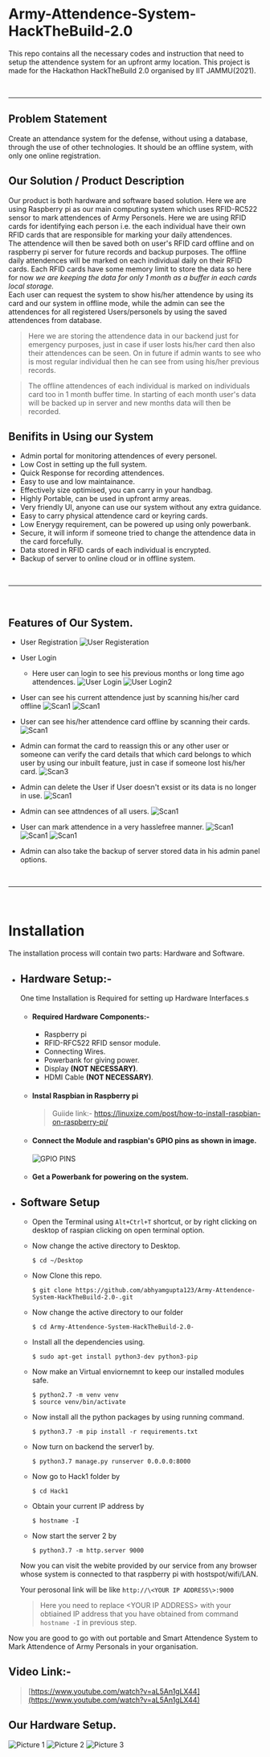 # Army-Attendence-System-HackTheBuild-2.0

This repo contains all the necessary codes and instruction that need to setup the attendence system for an upfront army location. This project is made for the Hackathon HackTheBuild 2.0 organised by IIT JAMMU(2021).

<br>
<hr> 

## Problem Statement
Create an attendance system for the defense, without using a database, through the use of other technologies. It should be an offline system, with only one online registration.

## Our Solution / Product Description

Our product is both hardware and software based solution. Here we are using Raspberry pi as our main computing system which uses RFID-RC522 sensor to mark attendences of Army Personels. Here we are using RFID cards for identifying each person i.e. the each individual have their own RFID cards that are responsible for marking your daily attendences. 
<br>
The attendence will then be saved both on user's RFID card offline and on raspberry pi server for future records and backup purposes. The offline daily attendences will be marked on each individual daily on their RFID cards. 
Each RFID cards have some memory limit to store the data so here for now <I>we are keeping the data for only 1 month as a buffer in each cards local storage.
</I>
<br>
Each user can request the system to show his/her attendence by using its card and our system in offline mode, while the admin can see the attendences for all registered Users/personels by using the saved attendences from database.

> Here we are storing the attendence data in our backend just for emergency purposes, just in case if user losts his/her card then also their attendences can be seen. On in future if admin wants to see who is most regular individual then he can see from using his/her previous records. 

> The offline attendences of each individual is marked on individuals card too in 1 month buffer time. In starting of each month user's data will be backed up in server and new months data will then be recorded. 

## **Benifits in Using our System**

- Admin portal for monitoring attendences of every personel.
- Low Cost in setting up the full system.
- Quick Response for recording attendences.
- Easy to use and low maintainance.
- Effectively size optimised, you can carry in your handbag.
- Highly Portable, can be used in upfront army areas. 
- Very friendly UI, anyone can use our system without any extra guidance.
- Easy to carry physical attendence card or keyring cards. 
- Low Enerygy requirement, can be powered up using only powerbank.
- Secure, it will inform if someone tried to change the attendence data in the card forcefully.
- Data stored in RFID cards of each individual is encrypted. 
- Backup of server to online cloud or in offline system.

<br>
<hr> 
<br>

## Features of Our System.

- User Registration
    ![User Registeration](Resources/s1.png)

- User Login 
    - Here user can login to see his previous months or long time ago attendences.
    ![User Login](Resources/s2.png)
    ![User Login2](Resources/s9.png)

- User can see his current attendence just by scanning his/her card offline
    ![Scan1](Resources/s5.png)
    ![Scan1](Resources/s12.png)

- User can see his/her attendence card offline by scanning their cards.
    ![Scan1](Resources/s5.png)

- Admin can format the card to reassign this or any other user or someone can verify the card details that which card belongs to which user by using our inbuilt feature, just in case if someone lost his/her card.
    ![Scan3](Resources/s3.png)

- Admin can delete the User if User doesn't exsist or its data is no longer in use.
    ![Scan1](Resources/s4.png)

- Admin can see attndences of all users.
    ![Scan1](Resources/s10.png)

- User can mark attendence in a very hasslefree manner.
    ![Scan1](Resources/s7.png)
    ![Scan1](Resources/s8.png)
    ![Scan1](Resources/s13.png)

- Admin can also take the backup of server stored data in his admin panel options.



<br>
<hr> 
<br>

# Installation

The installation process will contain two parts: Hardware and Software. 
- ## Hardware Setup:-
    One time Installation is Required for setting up Hardware Interfaces.s
    * #### Required Hardware Components:-
        - Raspberry pi
        - RFID-RFC522 RFID sensor module.
        - Connecting Wires. 
        - Powerbank for giving power.
        - Display **(NOT NECESSARY)**.
        - HDMI Cable **(NOT NECESSARY)**.

    * #### Instal Raspbian in Raspberry pi 
        > Guiide link:- https://linuxize.com/post/how-to-install-raspbian-on-raspberry-pi/

    * #### Connect the Module and raspbian's GPIO pins as shown in image.
        ![GPIO PINS](Resources/rasp1.png)

    * #### Get a Powerbank for powering on the system.

- ## Software Setup

    - Open the Terminal using `Alt+Ctrl+T` shortcut, or by right clicking on desktop of raspian clicking on open terminal option. 

    - Now change the active directory to Desktop.
        ```
        $ cd ~/Desktop
        ```
    
    - Now Clone this repo.
        ```
        $ git clone https://github.com/abhyamgupta123/Army-Attendence-System-HackTheBuild-2.0-.git
        ```

    - Now change the active directory to our folder
        ```
        $ cd Army-Attendence-System-HackTheBuild-2.0-
        ```

    - Install all the dependencies using.
        ```
        $ sudo apt-get install python3-dev python3-pip
        ```

    - Now make an Virtual enviornemnt to keep our installed modules safe.
        ```
        $ python2.7 -m venv venv
        $ source venv/bin/activate
        ```

    - Now install all the python packages by using running command.
        ```
        $ python3.7 -m pip install -r requirements.txt
        ```

    - Now turn on backend the server1 by.
        ```
        $ python3.7 manage.py runserver 0.0.0.0:8000
        ```

    
    - Now go to Hack1 folder by
        ```
        $ cd Hack1
        ```

    - Obtain your current IP address by 
        ```
        $ hostname -I
        ```

    - Now start the server 2 by
        ```
        $ python3.7 -m http.server 9000
        ```

    Now you can visit the webite provided by our service from any browser whose system is connected to that raspberry pi with hostspot/wifi/LAN.

    Your perosonal link will be like `http://\<YOUR IP ADDRESS\>:9000`
    > Here you need to replace \<YOUR IP ADDRESS\> with your obtiained IP address that you have obtained from command `hostname -I` in previous step.


Now you are good to go with out portable and Smart Attendence System to Mark Attendence of Army Personals in your organisation.
    


## Video Link:-
> [https://www.youtube.com/watch?v=aL5An1gLX44](https://www.youtube.com/watch?v=aL5An1gLX44)

## Our Hardware Setup.
![Picture 1](Resources/a1.jpeg)
![Picture 2](Resources/a2.jpeg)
![Picture 3](Resources/a3.jpeg)































